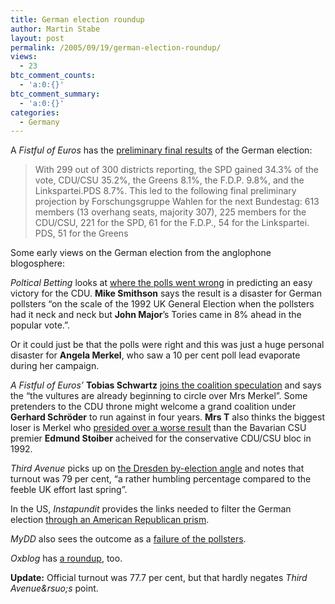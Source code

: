 ```yaml
---
title: German election roundup
author: Martin Stabe
layout: post
permalink: /2005/09/19/german-election-roundup/
views:
  - 23
btc_comment_counts:
  - 'a:0:{}'
btc_comment_summary:
  - 'a:0:{}'
categories:
  - Germany
---
```

A *Fistful of Euros* has the [preliminary final results][1] of the German election:

> With 299 out of 300 districts reporting, the SPD gained 34.3% of the vote, CDU/CSU 35.2%, the Greens 8.1%, the F.D.P. 9.8%, and the Linkspartei.PDS 8.7%. This led to the following final preliminary projection by Forschungsgruppe Wahlen for the next Bundestag: 613 members (13 overhang seats, majority 307), 225 members for the CDU/CSU, 221 for the SPD, 61 for the F.D.P., 54 for the Linkspartei. PDS, 51 for the Greens

Some early views on the German election from the anglophone blogosphere:

*Poltical Betting* looks at [where the polls went wrong][2] in predicting an easy victory for the CDU. **Mike Smithson** says the result is a disaster for German pollsters &ldquo;on the scale of the 1992 UK General Election when the pollsters had it neck and neck but **John Major**&rsquo;s Tories came in 8% ahead in the popular vote.&rdquo;.

Or it could just be that the polls were right and this was just a huge personal disaster for **Angela Merkel**, who saw a 10 per cent poll lead evaporate during her campaign.

*A Fistful of Euros&rsquo;* **Tobias Schwartz** [joins the coalition speculation][3] and says the &ldquo;the vultures are already beginning to circle over Mrs Merkel&rdquo;. Some pretenders to the CDU throne might welcome a grand coalition under **Gerhard Schr&ouml;der** to run against in four years. **Mrs T** also thinks the biggest loser is Merkel who [presided over a worse result][4] than the Bavarian CSU premier **Edmund Stoiber** acheived for the conservative CDU/CSU bloc in 1992.

*Third Avenue* picks up on [the Dresden by-election angle][5] and notes that turnout was 79 per cent, &ldquo;a rather humbling percentage compared to the feeble UK effort last spring&rdquo;.

In the US, *Instapundit* provides the links needed to filter the German election [through an American Republican prism][6].

*MyDD* also sees the outcome as a [failure of the pollsters][7].

*Oxblog* has [a roundup][8], too.

**Update:** Official turnout was 77.7 per cent, but that hardly negates *Third Avenue&rsuo;s* point.

 [1]: http://fistfulofeuros.net/archives/001905.php
 [2]: http://politicalbetting.com/index.php/archives/2005/09/18/germanys-election-where-did-the-polls-go-wrong/
 [3]: http://fistfulofeuros.net/archives/001900.php
 [4]: http://fistfulofeuros.net/archives/001899.php
 [5]: http://thirdavenue.typepad.com/third_avenue/2005/09/german_election.html
 [6]: http://instapundit.com/archives/025614.php
 [7]: http://www.mydd.com/story/2005/9/18/162740/260
 [8]: http://oxblog.blogspot.com/2005_09_18_oxblog_archive.html#112707589867584751